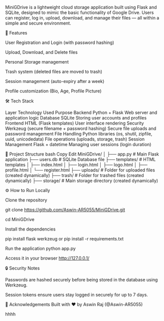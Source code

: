 MiniGDrive is a lightweight cloud storage application built using Flask and SQLite, designed to mimic the basic functionality of Google Drive. Users can register, log in, upload, download, and manage their files — all within a simple and secure environment.

🚀 Features

User Registration and Login (with password hashing)

Upload, Download, and Delete files

Personal Storage management

Trash system (deleted files are moved to trash)

Session management (auto-expiry after a week)

Profile customization (Bio, Age, Profile Picture)

🛠️ Tech Stack

Layer	Technology Used	Purpose
Backend	Python + Flask	Web server and application logic
Database	SQLite	Storing user accounts and profiles
Frontend	HTML (Flask templates)	User interface rendering
Security	Werkzeug (secure filename + password hashing)	Secure file uploads and password management
File Handling	Python libraries (os, shutil, zipfile, uuid, unicodedata)	File operations (uploads, storage, trash)
Session Management	Flask + datetime	Managing user sessions (login duration)

📂 Project Structure
bash
Copy
Edit
MiniGDrive/
│
├── app.py                # Main Flask application
├── users.db              # SQLite Database file
├── templates/            # HTML templates
│   ├── index.html
│   ├── login.html
│   ├── logo.html
│   ├── profile.html
│   └── register.html
├── uploads/              # Folder for uploaded files (created dynamically)
├── trash/                # Folder for trashed files (created dynamically)
├── storage/              # Main storage directory (created dynamically)

⚙️ How to Run Locally

Clone the repository

git clone https://github.com/Aswin-AR5055/MiniGDrive.git

cd MiniGDrive

Install the dependencies

pip install flask werkzeug
or
pip install -r requirements.txt

Run the application
python app.py

Access it in your browser
http://127.0.0.1/

🔒 Security Notes

Passwords are hashed securely before being stored in the database using Werkzeug.

Session tokens ensure users stay logged in securely for up to 7 days.

🙏 Acknowledgements
Built with ❤️ by Aswin Raj (@Aswin-AR5055)

hhhh
